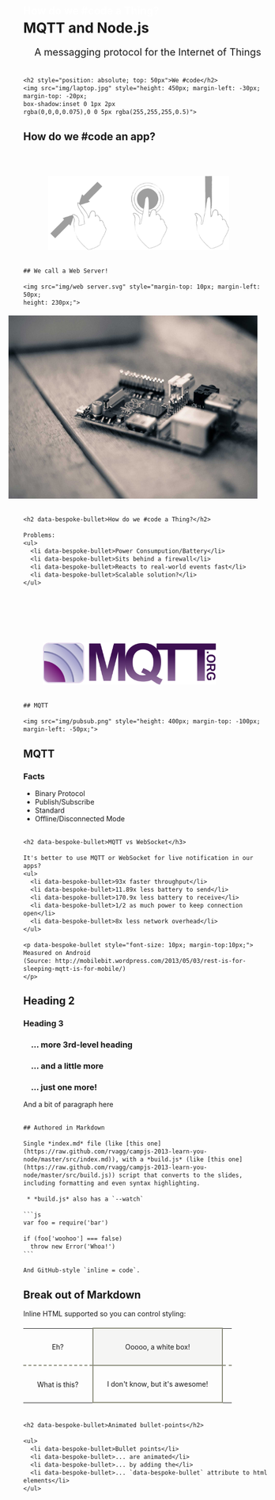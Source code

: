 
# MQTT and Node.js

<p style="text-align: center; font-size: 20px;">
A messagging protocol for the Internet of Things
</p>

~~~~~~~~~~~~~~~~~~~~~~~~~~~~~~~~~~~~~~~~~~~~~~~~~~~~~~~~~~~~~~~~~~~~~~~~~~~~~~~~

<h2 style="position: absolute; top: 50px">We #code</h2>
<img src="img/laptop.jpg" style="height: 450px; margin-left: -30px;
margin-top: -20px;
box-shadow:inset 0 1px 2px
rgba(0,0,0,0.075),0 0 5px rgba(255,255,255,0.5)">

~~~~~~~~~~~~~~~~~~~~~~~~~~~~~~~~~~~~~~~~~~~~~~~~~~~~~~~~~~~~~~~~~~~~~~~~~~~~~~~~

## How do we #code an app?

<img src="img/touch.svg" style="margin-top: 50px; margin-left: 50px;
height: 150px;">

~~~~~~~~~~~~~~~~~~~~~~~~~~~~~~~~~~~~~~~~~~~~~~~~~~~~~~~~~~~~~~~~~~~~~~~~~~~~~~~~

## We call a Web Server!

<img src="img/web server.svg" style="margin-top: 10px; margin-left: 50px;
height: 230px;">

~~~~~~~~~~~~~~~~~~~~~~~~~~~~~~~~~~~~~~~~~~~~~~~~~~~~~~~~~~~~~~~~~~~~~~~~~~~~~~~~

<h2 style="position: absolute; top: 30px; color: white">
How do we #code a Thing?
</h2>

<img src="img/rasp.jpg" style="height: 370px;
margin-top: 5px;
margin-left: -30px; box-shadow:inset 0 1px 2px
rgba(0,0,0,0.075),0 0 5px rgba(255,255,255,0.5)">

~~~~~~~~~~~~~~~~~~~~~~~~~~~~~~~~~~~~~~~~~~~~~~~~~~~~~~~~~~~~~~~~~~~~~~~~~~~~~~~~

<h2 data-bespoke-bullet>How do we #code a Thing?</h2>

Problems:
<ul>
  <li data-bespoke-bullet>Power Consumpution/Battery</li>
  <li data-bespoke-bullet>Sits behind a firewall</li>
  <li data-bespoke-bullet>Reacts to real-world events fast</li>
  <li data-bespoke-bullet>Scalable solution?</li>
</ul>

~~~~~~~~~~~~~~~~~~~~~~~~~~~~~~~~~~~~~~~~~~~~~~~~~~~~~~~~~~~~~~~~~~~~~~~~~~~~~~~~

<img src="img/mqttorg.svg" style="margin-top: 100px; margin-left: 40px;
width: 350px;">

~~~~~~~~~~~~~~~~~~~~~~~~~~~~~~~~~~~~~~~~~~~~~~~~~~~~~~~~~~~~~~~~~~~~~~~~~~~~~~~~

## MQTT

<img src="img/pubsub.png" style="height: 400px; margin-top: -100px;
margin-left: -50px;">

~~~~~~~~~~~~~~~~~~~~~~~~~~~~~~~~~~~~~~~~~~~~~~~~~~~~~~~~~~~~~~~~~~~~~~~~~~~~~~~~

<h2 data-bespoke-bullet>MQTT</h3>

### Facts
<ul>
  <li data-bespoke-bullet>Binary Protocol</li>
  <li data-bespoke-bullet>Publish/Subscribe</li>
  <li data-bespoke-bullet>Standard</li>
  <li data-bespoke-bullet>Offline/Disconnected Mode</li>
</ul>

~~~~~~~~~~~~~~~~~~~~~~~~~~~~~~~~~~~~~~~~~~~~~~~~~~~~~~~~~~~~~~~~~~~~~~~~~~~~~~~~

<h2 data-bespoke-bullet>MQTT vs WebSocket</h3>

It's better to use MQTT or WebSocket for live notification in our apps?
<ul>
  <li data-bespoke-bullet>93x faster throughput</li>
  <li data-bespoke-bullet>11.89x less battery to send</li>
  <li data-bespoke-bullet>170.9x less battery to receive</li>
  <li data-bespoke-bullet>1/2 as much power to keep connection open</li>
  <li data-bespoke-bullet>8x less network overhead</li>
</ul>

<p data-bespoke-bullet style="font-size: 10px; margin-top:10px;">
Measured on Android
(Source: http://mobilebit.wordpress.com/2013/05/03/rest-is-for-sleeping-mqtt-is-for-mobile/)
</p>

~~~~~~~~~~~~~~~~~~~~~~~~~~~~~~~~~~~~~~~~~~~~~~~~~~~~~~~~~~~~~~~~~~~~~~~~~~~~~~~~

## Heading 2

### Heading 3
### &nbsp;&nbsp;&nbsp;&nbsp;&hellip; more 3rd-level heading
### &nbsp;&nbsp;&nbsp;&nbsp;&hellip; and a little more
### &nbsp;&nbsp;&nbsp;&nbsp;&hellip; just one more!

And a bit of paragraph here

~~~~~~~~~~~~~~~~~~~~~~~~~~~~~~~~~~~~~~~~~~~~~~~~~~~~~~~~~~~~~~~~~~~~~~~~~~~~~~~~

## Authored in Markdown

Single *index.md* file (like [this one](https://raw.github.com/rvagg/campjs-2013-learn-you-node/master/src/index.md)), with a *build.js* (like [this one](https://raw.github.com/rvagg/campjs-2013-learn-you-node/master/src/build.js)) script that converts to the slides, including formatting and even syntax highlighting.

 * *build.js* also has a `--watch`

```js
var foo = require('bar')

if (foo['woohoo'] === false)
  throw new Error('Whoa!')
```

And GitHub-style `inline = code`.

~~~~~~~~~~~~~~~~~~~~~~~~~~~~~~~~~~~~~~~~~~~~~~~~~~~~~~~~~~~~~~~~~~~~~~~~~~~~~~~~

## Break out of Markdown

Inline HTML supported so you can control styling:

<table cellpadding=0 cellspacing=0 style="border-collapse: collapse; margin: 20px auto;">
  <tr>
    <td style="border-bottom: dashed 2px rgb(134,136,118); padding: 2em; text-align: center;">Eh?</td>
    <td style="border: solid 2px rgb(134,136,118); background-color: rgb(245,245,244); padding: 2em; text-align: center;" colspan=4>Ooooo, a white box!</td>
    <td style="border-bottom: dashed 2px rgb(134,136,118); padding: 0.5em;">&nbsp;</td>
  </tr>
  <tr>
    <td style="padding: 2em; text-align: center;" rowspan=2>What is this?</td>
    <td style="border: solid 2px rgb(134,136,118); padding: 2em; text-align: center;" colspan=4>I don't know, but it's awesome!</td>
  </tr>
</table>

~~~~~~~~~~~~~~~~~~~~~~~~~~~~~~~~~~~~~~~~~~~~~~~~~~~~~~~~~~~~~~~~~~~~~~~~~~~~~~~~

<h2 data-bespoke-bullet>Animated bullet-points</h2>

<ul>
  <li data-bespoke-bullet>Bullet points</li>
  <li data-bespoke-bullet>... are animated</li>
  <li data-bespoke-bullet>... by adding the</li>
  <li data-bespoke-bullet>... `data-bespoke-bullet` attribute to html elements</li>
</ul>
